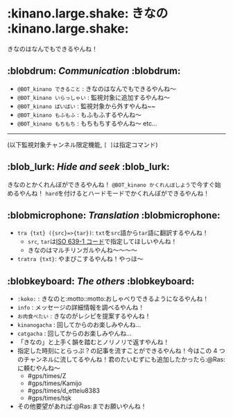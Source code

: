 # :kinano.large.shake: きなの :kinano.large.shake:

きなのはなんでもできるやんね！

## :blobdrum: _Communication_ :blobdrum:

- `@BOT_kinano できること` : きなのはなんでもできるやんね～
- `@BOT_kinano いらっしゃい` : 監視対象に追加するやんね～
- `@BOT_kinano ばいばい` : 監視対象から外すやんね~~
- `@BOT_kinano もふもふ` : もふもふするやんね～
- `@BOT_kinano もちもち` : もちもちするやんね～
  etc...

---

(以下監視対象チャンネル限定機能, `[ ]`は指定コマンド)

## :blob_lurk: _Hide and seek_ :blob_lurk:

きなのとかくれんぼができるやんね！
`@BOT_kinano かくれんぼしよう`で今すぐ始めるやんね！
`hard`を付けるとハードモードでかくれんぼができるやんね！

## :blobmicrophone: _Translation_ :blobmicrophone:

- `tra {txt} ({src}=>{tar})`: `txt`を`src`語から`tar`語に翻訳するやんね！
  - `src`, `tar`は[ISO 639-1 コード](//ja.wikipedia.org/wiki/ISO_639-1%E3%82%B3%E3%83%BC%E3%83%89%E4%B8%80%E8%A6%A7)で指定してほしいやんね！
  - きなのはマルチリンガルやんね～～～～
- `tratra {txt}`: やまびこするやんね！やっほ～

## :blobkeyboard: _The others_ :blobkeyboard:

- `:koko:` : きなのと:motto::motto:おしゃべりできるようになるやんね！
- `info` : メッセージの詳細情報を調べるやんね！
- `お肉食べたい` : きなのがレシピを提案するやんね！
- `kinanogacha` : 回してからのお楽しみやんね...
- `catgacha` : 回してからのお楽しみやんね...
- 「きなの」と上手く韻を踏むとノリノリで返すやんね！
- 指定した時刻にとらっぷ？の記事を流すことができるやんね！今はこの 4 つのチャンネルに流してるやんね！君のたいむずにも追加したかったら:@Ras:に頼むやんね～
  - #gps/times/Z
  - #gps/times/Kamijo
  - #gps/times/d_etteiu8383
  - #gps/times/tqk
- その他要望があれば:@Ras:までお願いやんね！
